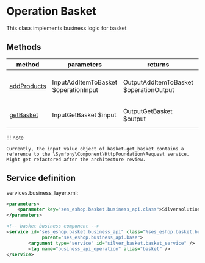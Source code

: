 # Operation Basket

This class implements business logic for basket

## Methods

| method                                   | parameters                           | returns                                | purpose                    | operation identifier |
| ---------------------------------------- | ------------------------------------ | -------------------------------------- | -------------------------- | -------------------- |
| [addProducts](addproducts.md) | InputAddItemToBasket $operationInput | OutputAddItemToBasket $operationOutput | add products to the basket | basket.add\_products |
| [getBasket](getbasket.md)     | InputGetBasket $input                | OutputGetBasket $output                | returns current basket     | basket.get\_basket   |

!!! note

    Currently, the input value object of basket.get_basket contains a reference to the \Symfony\Component\HttpFoundation\Request service. Might get refactored after the architecture review.

## Service definition

services.business_layer.xml:

``` xml
<parameters>
    <parameter key="ses_eshop.basket.business_api.class">Silversolutions\Bundle\EshopBundle\Services\BusinessLayer\Operations\Basket</parameter>
</parameters>         

<!-- basket business component -->
<service id="ses_eshop.basket.business_api" class="%ses_eshop.basket.business_api.class%"
             parent="ses_eshop.business_api.base">
        <argument type="service" id="silver_basket.basket_service" />            
        <tag name="business_api_operation" alias="basket" />
</service> 
```

